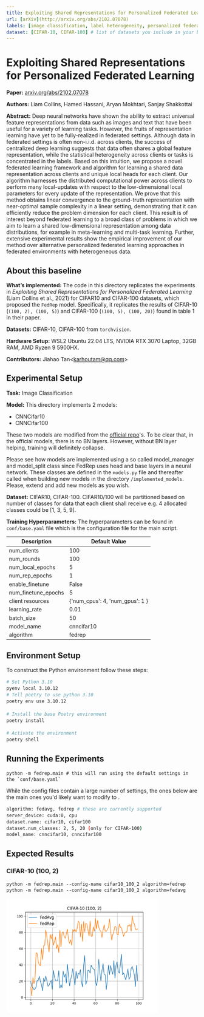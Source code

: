 ```yaml
---
title: Exploiting Shared Representations for Personalized Federated Learning
url: [arXiv](http://arxiv.org/abs/2102.07078)
labels: [image classification, label heterogeneity, personalized federated learning] # please add between 4 and 10 single-word (maybe two-words) labels (e.g. system heterogeneity, image classification, asynchronous, weight sharing, cross-silo). Do not use ""
dataset: [CIFAR-10, CIFAR-100] # list of datasets you include in your baseline. Do not use ""
---
```


# Exploiting Shared Representations for Personalized Federated Learning

**Paper:** [arxiv.org/abs/2102.07078](http://arxiv.org/abs/2102.07078)

**Authors:** Liam Collins, Hamed Hassani, Aryan Mokhtari, Sanjay Shakkottai

**Abstract:** Deep neural networks have shown the ability to extract universal feature representations from data such as images and text that have been useful for a variety of learning tasks. However, the fruits of representation learning have yet to be fully-realized in federated settings. Although data in federated settings is often non-i.i.d. across clients, the success of centralized deep learning suggests that data often shares a global feature representation, while the statistical heterogeneity across clients or tasks is concentrated in the labels. Based on this intuition, we propose a novel federated learning framework and algorithm for learning a shared data representation across clients and unique local heads for each client. Our algorithm harnesses the distributed computational power across clients to perform many local-updates with respect to the low-dimensional local parameters for every update of the representation. We prove that this method obtains linear convergence to the ground-truth representation with near-optimal sample complexity in a linear setting, demonstrating that it can efficiently reduce the problem dimension for each client. This result is of interest beyond federated learning to a broad class of problems in which we aim to learn a shared low-dimensional representation among data distributions, for example in meta-learning and multi-task learning. Further, extensive experimental results show the empirical improvement of our method over alternative personalized federated learning approaches in federated environments with heterogeneous data.


## About this baseline

**What’s implemented:** The code in this directory replicates the experiments in _Exploiting Shared Representations for Personalized Federated Learning_ (Liam Collins et al., 2021) for CIFAR10 and CIFAR-100 datasets, which proposed the `FedRep` model. Specifically, it replicates the results of CIFAR-10 (`(100, 2), (100, 5)`) and CIFAR-100 (`(100, 5), (100, 20)`) found in table 1 in their paper.

**Datasets:** CIFAR-10, CIFAR-100 from `torchvision`.

**Hardware Setup:** WSL2 Ubuntu 22.04 LTS, NVIDIA RTX 3070 Laptop, 32GB RAM, AMD Ryzen 9 5900HX. 

**Contributors:** Jiahao Tan<<karhoutam@qq.com>>


## Experimental Setup

**Task:** Image Classification

**Model:** This directory implements 2 models:

- CNNCifar10 
- CNNCifar100

These two models are modified from the [official repo](https://github.com/rahulv0205/fedrep_experiments)'s. To be clear that, in the official models, there is no BN layers. However, without BN layer helping, training will definitely collapse.

Please see how models are implemented using a so called model_manager and model_split class since FedRep uses head and base layers in a neural network. These classes are defined in the `models.py` file and thereafter called when building new models in the directory `/implemented_models`. Please, extend and add new models as you wish. 

**Dataset:** CIFAR10, CIFAR-100. CIFAR10/100 will be partitioned based on number of classes for data that each client shall receive e.g. 4 allocated classes could be [1, 3, 5, 9].

**Training Hyperparameters:** The hyperparameters can be found in `conf/base.yaml` file which is the configuration file for the main script. 

| Description         | Default Value                   |
| ------------------- | ------------------------------- |
| num_clients         | 100                             |
| num_rounds          | 100                             |
| num_local_epochs    | 5                               |
| num_rep_epochs      | 1                               |
| enable_finetune     | False                           |
| num_finetune_epochs | 5                               |
| client resources    | {'num_cpus': 4, 'num_gpus': 1 } |
| learning_rate       | 0.01                            |
| batch_size          | 50                              |
| model_name          | cnncifar10                      |
| algorithm           | fedrep                          |


## Environment Setup

To construct the Python environment follow these steps:

```bash
# Set Python 3.10
pyenv local 3.10.12
# Tell poetry to use python 3.10
poetry env use 3.10.12

# Install the base Poetry environment
poetry install

# Activate the environment
poetry shell
```

## Running the Experiments

```
python -m fedrep.main # this will run using the default settings in the `conf/base.yaml` 
```

While the config files contain a large number of settings, the ones below are the main ones you'd likely want to modify to .
```bash
algorithm: fedavg, fedrep # these are currently supported
server_device: cuda:0, cpu
dataset.name: cifar10, cifar100
dataset.num_classes: 2, 5, 20 (only for CIFAR-100)
model_name: cnncifar10, cnncifar100
```


## Expected Results

### CIFAR-10 (100, 2)

```
python -m fedrep.main --config-name cifar10_100_2 algorithm=fedrep 
python -m fedrep.main --config-name cifar10_100_2 algorithm=fedavg 
```
<img src="_static/cifar10_100_2.png" width="400"/> 